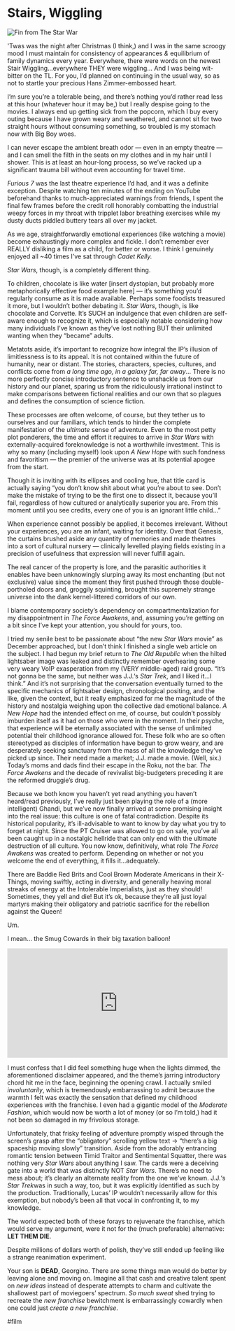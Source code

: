 # Stairs, Wiggling

![Fin from The Star War](https://i.snap.as/WZE6gzb.jpeg)

'Twas was the night after Christmas (I think,) and I was in the same scroogy mood I must maintain for consistency of appearances *&* equilibrium of family dynamics every year. Everywhere, there were words on the newest Stair Wiggling…everywhere THEY were wiggling… And I was being wit-bitter on the TL. For you, I’d planned on continuing in the usual way, so as not to startle your precious Hans Zimmer-embossed heart.

I’m sure you’re a tolerable being, and there’s nothing you’d rather read less at this hour (whatever hour it may be,) but I really despise going to the movies. I always end up getting sick from the popcorn, which I buy every outing because I have grown weary and weathered, and cannot sit for two straight hours without consuming something, so troubled is my stomach now with Big Boy woes.

I can never escape the ambient breath odor — even in an empty theatre — and I can smell the filth in the seats on my clothes and in my hair until I shower. This is at least an hour-long process, so we’ve racked up a significant trauma bill without even accounting for travel time.

*Furious 7* was the last theatre experience I’d had, and it was a definite exception. Despite watching ten minutes of the ending on YouTube beforehand thanks to much-appreciated warnings from friends, I spent the final few frames before the credit roll honorably combatting the industrial weepy forces in my throat with tripplet labor breathing exercises while my dusty ducts piddled buttery tears all over my jacket.

As we age, straightforwardly emotional experiences (like watching a movie) become exhaustingly more complex and fickle. I don’t remember ever REALLY disliking a film as a child, for better or worse. I think I genuinely enjoyed all ~40 times I’ve sat through *Cadet Kelly.*

*Star Wars*, though, is a completely different thing.

To children, chocolate is like water [insert dystopian, but probably more metaphorically effective food example here] — it’s something you’d regularly consume as it is made available. Perhaps some foodists treasured it more, but I wouldn’t bother debating it. *Star Wars*, though, is like chocolate and Corvette. It’s SUCH an indulgence that even children are self-aware enough to recognize it, which is especially notable considering how many individuals I’ve known as they’ve lost nothing BUT their unlimited wanting when they “became” adults.

Metatots aside, it’s important to recognize how integral the IP’s illusion of limitlessness is to its appeal. It is not contained within the future of humanity, near or distant. The stories, characters, species, cultures, and conflicts come from *a long time ago, in a galaxy far, far away*… There is no more perfectly concise introductory sentence to unshackle us from our history and our planet, sparing us from the ridiculously irrational instinct to make comparisons between fictional realities and our own that so plagues and defines the consumption of science fiction.

These processes are often welcome, of course, but they tether us to ourselves and our familiars, which tends to hinder the complete manifestation of the *ultimate* sense of adventure.
Even to the most petty plot ponderers, the time and effort it requires to arrive in *Star Wars* with externally-acquired foreknowledge is not a worthwhile investment. This is why so many (including myself) look upon *A New Hope* with such fondness and favoritism — the premier of the universe was at its potential apogee from the start.

Though it is inviting with its ellipses and cooling hue, that title card is actually saying “you don’t know shit about what you’re about to see. Don’t make the mistake of trying to be the first one to dissect it, because you’ll fail, regardless of how cultured or analytically superior you are. From this moment until you see credits, every one of you is an ignorant little child…”

When experience cannot possibly be applied, it becomes irrelevant. Without your experiences, you are an infant, waiting for identity. Over that Genesis, the curtains brushed aside any quantity of memories and made theatres into a sort of cultural nursery — clinically levelled playing fields existing in a precision of usefulness that expression will never fulfill again.

The real cancer of the property is lore, and the parasitic authorities it enables have been unknowingly slurping away its most enchanting (but not exclusive) value since the moment they first pushed through those double-portholed doors and, groggily squinting, brought this supremely strange universe into the dank kernel-littered corridors of our own.

I blame contemporary society’s dependency on compartmentalization for my disappointment in *The Force Awakens*, and, assuming you’re getting on a bit since I’ve kept your attention, you should for yours, too.

I tried my senile best to be passionate about “the new *Star Wars* movie” as December approached, but I don’t think I finished a single web article on the subject. I had begun my brief return to *The Old Republic* when the hilted lightsaber image was leaked and distinctly remember overhearing some very weary VoIP exasperation from my (VERY middle-aged) raid group. “It’s not gonna be the same, but neither was J.J.‘s *Star Trek*, and I liked it…I think.” And it’s not surprising that the conversation eventually turned to the specific mechanics of lightsaber design, chronological positing, and the like, given the context, but it really emphasized for me the magnitude of the history and nostalgia weighing upon the collective dad emotional balance. *A New Hope* had the intended effect on me, of course, but couldn’t possibly imburden itself as it had on those who were in the moment. In their psyche, that experience will be eternally associated with the sense of unlimited potential their childhood ignorance allowed for. These folk who are so often stereotyped as disciples of information have begun to grow weary, and are desperately seeking sanctuary from the mass of all the knowledge they’ve picked up since. Their need made a market; J.J. made a movie. (Well, six.) Today’s moms and dads find their escape in the Roku, not the bar. *The Force Awakens* and the decade of revivalist big-budgeters preceding it are the reformed druggie’s drug.

Because we both know you haven’t yet read anything you haven’t heard/read previously, I’ve really just been playing the role of a (more intelligent) Ghandi, but we’ve now finally arrived at some promising insight into the real issue: this culture is one of fatal contradiction. Despite its historical popularity, it’s ill-advisable to want to know by day what you try to forget at night. Since the PT Cruiser was allowed to go on sale, you’ve all been caught up in a nostalgic hellride that can only end with the ultimate destruction of all culture. You now know, definitively, what role *The Force Awakens* was created to perform. Depending on whether or not you welcome the end of everything, it fills it…adequately.

There are Baddie Red Brits and Cool Brown Moderate Americans in their X-Things, moving swiftly, acting in diversity, and generally heaving moral streaks of energy at the Intolerable Imperialists, just as they should! Sometimes, they yell and die! But it’s ok, because they’re all just loyal martyrs making their obligatory and patriotic sacrifice for the rebellion against the Queen!

Um.

I mean… the Smug Cowards in their big taxation balloon!

<iframe width="100%" height="250" scrolling="no" frameborder="no" allow="autoplay" src="https://w.soundcloud.com/player/?url=https%3A//api.soundcloud.com/tracks/657334106&color=%231125aa&auto_play=true&hide_related=false&show_comments=true&show_user=true&show_reposts=false&show_teaser=true"></iframe>

I must confess that I did feel something huge when the lights dimmed, the aforementioned disclaimer appeared, and the theme’s jarring introductory chord hit me in the face, beginning the opening crawl. I actually smiled *involuntarily*, which is tremendously embarrassing to admit because the warmth I felt was exactly the sensation that defined my childhood experiences with the franchise. I even had a gigantic model of the *Moderate Fashion*, which would now be worth a lot of money (or so I’m told,) had it not been so damaged in my frivolous storage.

Unfortunately, that frisky feeling of adventure promptly wisped through the screen’s grasp after the “obligatory” scrolling yellow text -> “there’s a big spaceship moving slowly” transition. Aside from the adorably entrancing romantic tension between Timid Traitor and Sentimental Squatter, there was nothing very *Star Wars* about anything I saw. The cards were a deceiving gate into a world that was distinctly NOT *Star Wars*. There’s no need to mess about; it’s clearly an alternate reality from the one we’ve known. J.J.‘s *Star Trek*was in such a way, too, but it was explicitly identified as such by the production. Traditionally, Lucas’ IP wouldn’t necessarily allow for this exemption, but nobody’s been all that vocal in confronting it, to my knowledge.

The world expected both of these forays to rejuvenate the franchise, which would serve my argument, were it not for the (much preferable) alternative: 
**LET THEM DIE**.

Despite millions of dollars worth of polish, they’ve still ended up feeling like a strange reanimation experiment.

Your son is **DEAD**, Georgino. There are some things man would do better by leaving alone and moving on. Imagine all that cash and creative talent spent on *new ideas* instead of desperate attempts to charm and cultivate the shallowest part of moviegoers’ spectrum. *So much sweat* shed trying to recreate the *new franchise* bewitchment is embarrassingly cowardly when one could just *create a new franchise*.

#film